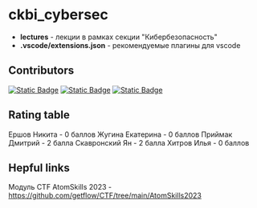 # ckbi_cybersec

- **lectures** - лекции в рамках секции "Кибербезопасность"
- **.vscode/extensions.json** - рекомендуемые плагины для vscode

## Contributors

[![Static Badge](https://img.shields.io/badge/kadoxti-black?style=for-the-badge&logo=github&labelColor=blue)](https://github.com/kadoxti)
[![Static Badge](https://img.shields.io/badge/PocketFreddie-black?style=for-the-badge&logo=github&labelColor=yellow)](https://github.com/PocketFreddie)
[![Static Badge](https://img.shields.io/badge/CKBI-Prymak-violet?labelColor=black&style=for-the-badge)](https://github.com/Prymak-D-A)

## Rating table
Ершов Никита - 0 баллов 
Жугина Екатерина - 0 баллов
Приймак Дмитрий - 2 балла
Скавронский Ян - 2 балла
Хитров Илья - 0 баллов

## Hepful links
Модуль CTF AtomSkills 2023 - https://github.com/getflow/CTF/tree/main/AtomSkills2023
